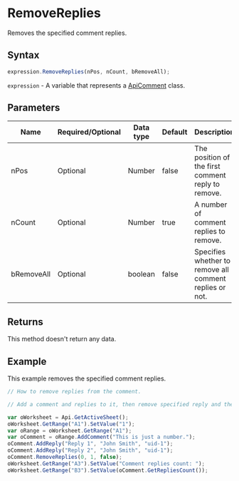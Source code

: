 # RemoveReplies

Removes the specified comment replies.

## Syntax

```javascript
expression.RemoveReplies(nPos, nCount, bRemoveAll);
```

`expression` - A variable that represents a [ApiComment](../ApiComment.md) class.

## Parameters

| **Name** | **Required/Optional** | **Data type** | **Default** | **Description** |
| ------------- | ------------- | ------------- | ------------- | ------------- |
| nPos | Optional | Number | false | The position of the first comment reply to remove. |
| nCount | Optional | Number | true | A number of comment replies to remove. |
| bRemoveAll | Optional | boolean | false | Specifies whether to remove all comment replies or not. |

## Returns

This method doesn't return any data.

## Example

This example removes the specified comment replies.

```javascript editor-xlsx
// How to remove replies from the comment.

// Add a comment and replies to it, then remove specified reply and then show replies count.

var oWorksheet = Api.GetActiveSheet();
oWorksheet.GetRange("A1").SetValue("1");
var oRange = oWorksheet.GetRange("A1");
var oComment = oRange.AddComment("This is just a number.");
oComment.AddReply("Reply 1", "John Smith", "uid-1");
oComment.AddReply("Reply 2", "John Smith", "uid-1");
oComment.RemoveReplies(0, 1, false);
oWorksheet.GetRange("A3").SetValue("Comment replies count: ");
oWorksheet.GetRange("B3").SetValue(oComment.GetRepliesCount());
```
